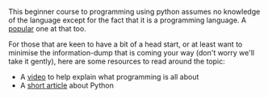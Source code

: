 This beginner course to programming using python assumes no knowledge of the language except for the fact that it is a programming language. A [popular](https://insights.stackoverflow.com/survey/2018#most-popular-technologies) one at that too. 

For those that are keen to have a bit of a head start, or at least want to minimise the information-dump that is coming your way (don't worry we'll take it gently), here are some resources to read around the topic:

- A [video](https://www.youtube.com/watch?v=AImF__7FyzM) to help explain what programming is all about
- A [short article](https://medium.com/@johnwolfe820/a-brief-history-of-python-ca2fa1f2e99e) about Python
